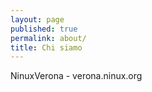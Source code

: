 ```yaml
---
layout: page
published: true
permalink: about/
title: Chi siamo
---
```


NinuxVerona - verona.ninux.org